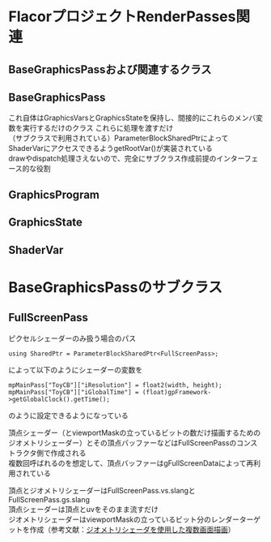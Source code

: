# FlacorプロジェクトRenderPasses関連

## BaseGraphicsPassおよび関連するクラス

## BaseGraphicsPass
これ自体はGraphicsVarsとGraphicsStateを保持し、間接的にこれらのメンバ変数を実行するだけのクラス  これらに処理を渡すだけ  
（サブクラスで利用されている）ParameterBlockSharedPtrによってShaderVarにアクセスできるようgetRootVar()が実装されている  
drawやdispatch処理さえないので、完全にサブクラス作成前提のインターフェース的な役割  


## GraphicsProgram

## GraphicsState

## ShaderVar


# BaseGraphicsPassのサブクラス

## FullScreenPass
ピクセルシェーダーのみ扱う場合のパス  

    using SharedPtr = ParameterBlockSharedPtr<FullScreenPass>;
によって以下のようにシェーダーの変数を

    mpMainPass["ToyCB"]["iResolution"] = float2(width, height);
    mpMainPass["ToyCB"]["iGlobalTime"] = (float)gpFramework->getGlobalClock().getTime();  
のように設定できるようになっている    

頂点シェーダー（とviewportMaskの立っているビットの数だけ描画するためのジオメトリシェーダー）とその頂点バッファーなどはFullScreenPassのコンストラクタ側で作成される  
複数回呼ばれるのを想定して、頂点バッファーはgFullScreenDataによって再利用されている  

頂点とジオメトリシェーダーはFullScreenPass.vs.slangとFullScreenPass.gs.slang  
頂点シェーダーは頂点とuvをそのまま流すだけ  
ジオメトリシェーダーはviewportMaskの立っているビット分のレンダーターゲットを作成（参考文献：[ジオメトリシェーダを使用した複数画面描画](https://sites.google.com/site/monshonosuana/directxno-hanashi-1/directx-107)）  


<!--stackedit_data:
eyJoaXN0b3J5IjpbLTExMzAzODEzMDgsNTQxNTY0ODE2LDIxOT
QyOTExNCwxNjMyOTI5MTIyLDMyODc2ODA2NSwxMzEwMDA0MDI4
LDE5MzQxODM1ODEsLTIwMDA2MzQ5MzEsMTY4Nzc5Njc5MiwtMj
A5MTgwMjM2OV19
-->